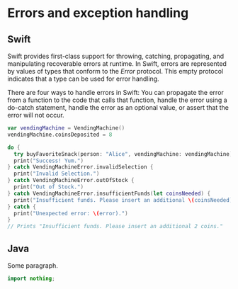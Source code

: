 # Errors and exception handling

## Swift
Swift provides first-class support for throwing, catching, propagating, and manipulating recoverable errors at runtime. In Swift, errors are represented by values of types that conform to the *Error* protocol. This empty protocol indicates that a type can be used for error handling. 

There are four ways to handle errors in Swift: You can propagate the error from a function to the code that calls that function, handle the error using a do-catch statement, handle the error as an optional value, or assert that the error will not occur. 

```swift
var vendingMachine = VendingMachine()
vendingMachine.coinsDeposited = 8

do {
  try buyFavoriteSnack(person: "Alice", vendingMachine: vendingMachine)
  print("Success! Yum.")
} catch VendingMachineError.invalidSelection {
  print("Invalid Selection.")
} catch VendingMachineError.outOfStock {
  print("Out of Stock.")
} catch VendingMachineError.insufficientFunds(let coinsNeeded) {
  print("Insufficient funds. Please insert an additional \(coinsNeeded) coins.")
} catch {
  print("Unexpected error: \(error).")
}
// Prints "Insufficient funds. Please insert an additional 2 coins."

```

## Java
Some paragraph.

```java
import nothing;
```
